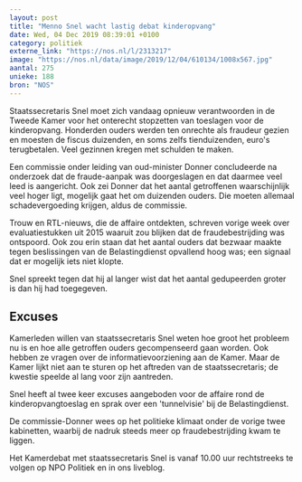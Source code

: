 ```yaml
---
layout: post
title: "Menno Snel wacht lastig debat kinderopvang"
date: Wed, 04 Dec 2019 08:39:01 +0100
category: politiek
externe_link: "https://nos.nl/l/2313217"
image: "https://nos.nl/data/image/2019/12/04/610134/1008x567.jpg"
aantal: 275
unieke: 188
bron: "NOS"
---
```


<p>Staatssecretaris Snel moet zich vandaag opnieuw verantwoorden in de Tweede Kamer voor het onterecht stopzetten van toeslagen voor de kinderopvang. Honderden ouders werden ten onrechte als fraudeur gezien en moesten de fiscus duizenden, en soms zelfs tienduizenden, euro's terugbetalen. Veel gezinnen kregen met schulden te maken.</p>
<p>Een commissie onder leiding van oud-minister Donner concludeerde na onderzoek dat de fraude-aanpak was doorgeslagen en dat daarmee veel leed is aangericht. Ook zei Donner dat het aantal getroffenen waarschijnlijk veel hoger ligt, mogelijk gaat het om duizenden ouders. Die moeten allemaal schadevergoeding krijgen, aldus de commissie.</p>
<p>Trouw en RTL-nieuws, die de affaire ontdekten, schreven vorige week over evaluatiestukken uit 2015 waaruit zou blijken dat de fraudebestrijding was ontspoord. Ook zou erin staan dat het aantal ouders dat bezwaar maakte tegen beslissingen van de Belastingdienst opvallend hoog was; een signaal dat er mogelijk iets niet klopte.</p>
<p>Snel spreekt tegen dat hij al langer wist dat het aantal gedupeerden groter is dan hij had toegegeven.</p>
<h2>Excuses</h2>
<p>Kamerleden willen van staatssecretaris Snel weten hoe groot het probleem nu is en hoe alle getroffen ouders gecompenseerd gaan worden. Ook hebben ze vragen over de informatievoorziening aan de Kamer. Maar de Kamer lijkt niet aan te sturen op het aftreden van de staatssecretaris; de kwestie speelde al lang voor zijn aantreden.</p>
<p>Snel heeft al twee keer excuses aangeboden voor de affaire rond de kinderopvangtoeslag en sprak over een 'tunnelvisie' bij de Belastingdienst.</p>
<p>De commissie-Donner wees op het politieke klimaat onder de vorige twee kabinetten, waarbij de nadruk steeds meer op fraudebestrijding kwam te liggen.</p>
<p>Het Kamerdebat met staatssecretaris Snel is vanaf 10.00 uur rechtstreeks te volgen op NPO Politiek en in ons liveblog.</p>
